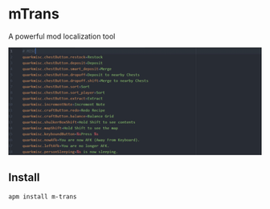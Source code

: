 # mTrans
A powerful mod localization tool

![Demo](mTrans.gif)

## Install
```
apm install m-trans
```
